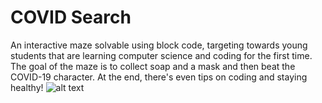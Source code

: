 # COVID Search

An interactive maze solvable using block code, targeting towards young students that are learning computer science and coding for the first time. The goal of the maze is to collect soap and a mask and then beat the COVID-19 character. At the end, there's even tips on coding and staying healthy!
![alt text](https://github.com/ashayp22/WWDC2020/blob/master/gameimage.png?raw=true)
